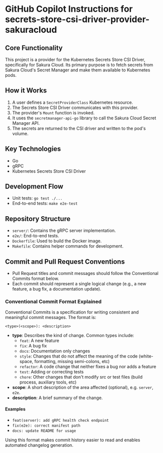 # GitHub Copilot Instructions for secrets-store-csi-driver-provider-sakuracloud

## Core Functionality

This project is a provider for the Kubernetes Secrets Store CSI Driver, specifically for Sakura Cloud. Its primary purpose is to fetch secrets from Sakura Cloud's Secret Manager and make them available to Kubernetes pods.

## How it Works

1. A user defines a `SecretProviderClass` Kubernetes resource.
2. The Secrets Store CSI Driver communicates with this provider.
3. The provider's `Mount` function is invoked.
4. It uses the `secretmanager-api-go` library to call the Sakura Cloud Secret Manager API.
5. The secrets are returned to the CSI driver and written to the pod's volume.

## Key Technologies

- Go
- gRPC
- Kubernetes Secrets Store CSI Driver

## Development Flow

- Unit tests: `go test ./...`
- End-to-end tests: `make e2e-test`

## Repository Structure

- `server/`: Contains the gRPC server implementation.
- `e2e/`: End-to-end tests.
- `Dockerfile`: Used to build the Docker image.
- `Makefile`: Contains helper commands for development.

## Commit and Pull Request Conventions

- Pull Request titles and commit messages should follow the Conventional Commits format below.
- Each commit should represent a single logical change (e.g., a new feature, a bug fix, a documentation update).

### Conventional Commit Format Explained

Conventional Commits is a specification for writing consistent and meaningful commit messages. The format is:

```
<type>(<scope>): <description>
```

- **type**: Describes the kind of change. Common types include:
    - `feat`: A new feature
    - `fix`: A bug fix
    - `docs`: Documentation only changes
    - `style`: Changes that do not affect the meaning of the code (white-space, formatting, missing semi-colons, etc)
    - `refactor`: A code change that neither fixes a bug nor adds a feature
    - `test`: Adding or correcting tests
    - `chore`: Other changes that don't modify src or test files (build process, auxiliary tools, etc)
- **scope**: A short description of the area affected (optional), e.g. `server`, `e2e`.
- **description**: A brief summary of the change.

#### Examples

- `feat(server): add gRPC health check endpoint`
- `fix(e2e): correct manifest path`
- `docs: update README for usage`

Using this format makes commit history easier to read and enables automated changelog generation.
